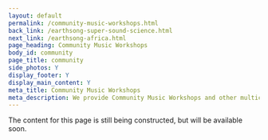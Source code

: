 ```yaml
---
layout: default
permalink: /community-music-workshops.html
back_link: /earthsong-super-sound-science.html
next_link: /earthsong-africa.html
page_heading: Community Music Workshops
body_id: community
page_title: community 
side_photos: Y 
display_footer: Y 
display_main_content: Y
meta_title: Community Music Workshops
meta_description: We provide Community Music Workshops and other multicultural music workshops for schools.
---
```

<p>The content for this page is still being constructed, but will be available soon.</p>
<div class="under_construction_sign"></div> 